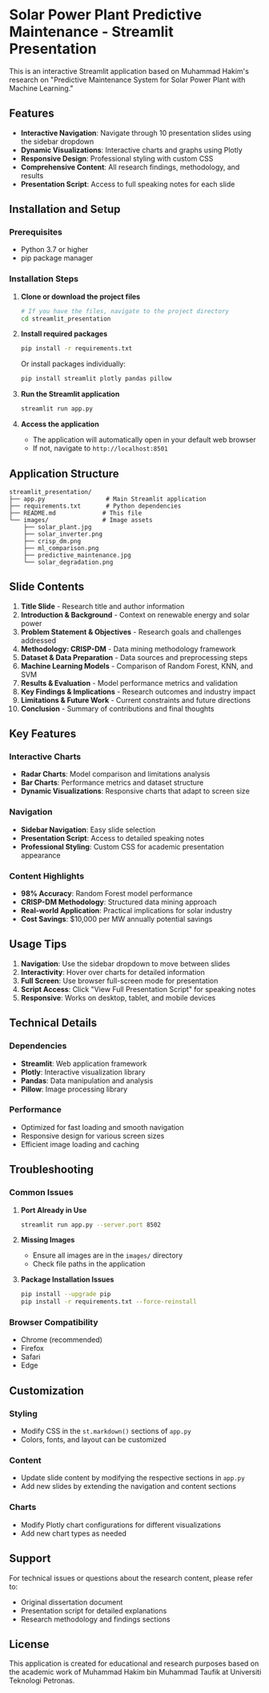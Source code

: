 # Solar Power Plant Predictive Maintenance - Streamlit Presentation

This is an interactive Streamlit application based on Muhammad Hakim's research on "Predictive Maintenance System for Solar Power Plant with Machine Learning."

## Features

- **Interactive Navigation**: Navigate through 10 presentation slides using the sidebar dropdown
- **Dynamic Visualizations**: Interactive charts and graphs using Plotly
- **Responsive Design**: Professional styling with custom CSS
- **Comprehensive Content**: All research findings, methodology, and results
- **Presentation Script**: Access to full speaking notes for each slide

## Installation and Setup

### Prerequisites
- Python 3.7 or higher
- pip package manager

### Installation Steps

1. **Clone or download the project files**
   ```bash
   # If you have the files, navigate to the project directory
   cd streamlit_presentation
   ```

2. **Install required packages**
   ```bash
   pip install -r requirements.txt
   ```

   Or install packages individually:
   ```bash
   pip install streamlit plotly pandas pillow
   ```

3. **Run the Streamlit application**
   ```bash
   streamlit run app.py
   ```

4. **Access the application**
   - The application will automatically open in your default web browser
   - If not, navigate to `http://localhost:8501`

## Application Structure

```
streamlit_presentation/
├── app.py                 # Main Streamlit application
├── requirements.txt       # Python dependencies
├── README.md             # This file
└── images/               # Image assets
    ├── solar_plant.jpg
    ├── solar_inverter.png
    ├── crisp_dm.png
    ├── ml_comparison.png
    ├── predictive_maintenance.jpg
    └── solar_degradation.png
```

## Slide Contents

1. **Title Slide** - Research title and author information
2. **Introduction & Background** - Context on renewable energy and solar power
3. **Problem Statement & Objectives** - Research goals and challenges addressed
4. **Methodology: CRISP-DM** - Data mining methodology framework
5. **Dataset & Data Preparation** - Data sources and preprocessing steps
6. **Machine Learning Models** - Comparison of Random Forest, KNN, and SVM
7. **Results & Evaluation** - Model performance metrics and validation
8. **Key Findings & Implications** - Research outcomes and industry impact
9. **Limitations & Future Work** - Current constraints and future directions
10. **Conclusion** - Summary of contributions and final thoughts

## Key Features

### Interactive Charts
- **Radar Charts**: Model comparison and limitations analysis
- **Bar Charts**: Performance metrics and dataset structure
- **Dynamic Visualizations**: Responsive charts that adapt to screen size

### Navigation
- **Sidebar Navigation**: Easy slide selection
- **Presentation Script**: Access to detailed speaking notes
- **Professional Styling**: Custom CSS for academic presentation appearance

### Content Highlights
- **98% Accuracy**: Random Forest model performance
- **CRISP-DM Methodology**: Structured data mining approach
- **Real-world Application**: Practical implications for solar industry
- **Cost Savings**: $10,000 per MW annually potential savings

## Usage Tips

1. **Navigation**: Use the sidebar dropdown to move between slides
2. **Interactivity**: Hover over charts for detailed information
3. **Full Screen**: Use browser full-screen mode for presentation
4. **Script Access**: Click "View Full Presentation Script" for speaking notes
5. **Responsive**: Works on desktop, tablet, and mobile devices

## Technical Details

### Dependencies
- **Streamlit**: Web application framework
- **Plotly**: Interactive visualization library
- **Pandas**: Data manipulation and analysis
- **Pillow**: Image processing library

### Performance
- Optimized for fast loading and smooth navigation
- Responsive design for various screen sizes
- Efficient image loading and caching

## Troubleshooting

### Common Issues

1. **Port Already in Use**
   ```bash
   streamlit run app.py --server.port 8502
   ```

2. **Missing Images**
   - Ensure all images are in the `images/` directory
   - Check file paths in the application

3. **Package Installation Issues**
   ```bash
   pip install --upgrade pip
   pip install -r requirements.txt --force-reinstall
   ```

### Browser Compatibility
- Chrome (recommended)
- Firefox
- Safari
- Edge

## Customization

### Styling
- Modify CSS in the `st.markdown()` sections of `app.py`
- Colors, fonts, and layout can be customized

### Content
- Update slide content by modifying the respective sections in `app.py`
- Add new slides by extending the navigation and content sections

### Charts
- Modify Plotly chart configurations for different visualizations
- Add new chart types as needed

## Support

For technical issues or questions about the research content, please refer to:
- Original dissertation document
- Presentation script for detailed explanations
- Research methodology and findings sections

## License

This application is created for educational and research purposes based on the academic work of Muhammad Hakim bin Muhammad Taufik at Universiti Teknologi Petronas.

